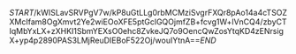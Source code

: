 $START$/kWISLavSRVPgV7w/kP8uGtLLg0rbMCMziSvgrFXQr8pAo14a4cTSOZXMcIfam8OgXmvt2Ye2wiEOoXFE5ptGclGQOjmfZB+fcvg1W+lVnCQ4/zbyCTIqMbYxLX+zXHKI1SbmYEXsO0ehc8ZvkeJQ7o9OencQwZosYtqKD4zENrsigX+yp4p2890PAS3LMjReuDIEBoF522Oj/wouIYtnA==$END$